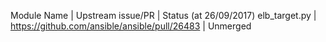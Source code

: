Module Name                      | Upstream issue/PR                             | Status (at 26/09/2017)
elb_target.py                    | https://github.com/ansible/ansible/pull/26483 | Unmerged
